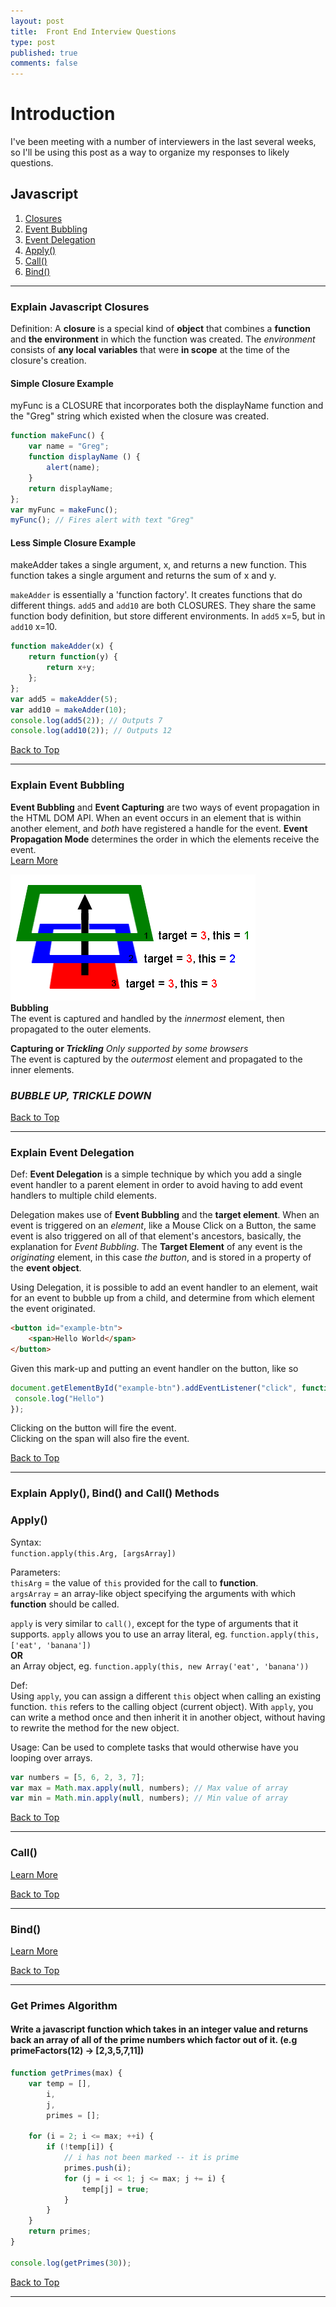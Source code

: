 ```yaml
---
layout: post
title:  Front End Interview Questions
type: post
published: true
comments: false
---
```


# Introduction
I've been meeting with a number of interviewers in the last several weeks, so I'll be using this post as a way to organize my responses to likely questions.

## Javascript

1. [Closures](#closures)
2. [Event Bubbling](#event-bubbling)
3. [Event Delegation](#event-delegation)
4. [Apply()](#methods-apply)
5. [Call()](#methods-call)
5. [Bind()](#methods-bind)

<hr>

### Explain Javascript Closures <a id="closures"></a>
Definition: A **closure** is a special kind of **object** that combines a **function** and **the environment** in which the function was created.
The *environment* consists of **any local variables** that were **in scope** at the time of the closure's creation.

#### Simple Closure Example
myFunc is a CLOSURE that incorporates both the displayName function and the "Greg" string which existed when the closure was created.

```Javascript  
function makeFunc() {  
    var name = "Greg";  
    function displayName () {  
        alert(name);  
    }  
    return displayName;  
};  
var myFunc = makeFunc();  
myFunc(); // Fires alert with text "Greg"
```

#### Less Simple Closure Example
makeAdder takes a single argument, x, and returns a new function. This function takes a single argument and returns the sum of x and y.

`makeAdder` is essentially a 'function factory'. It creates functions that do different things.
`add5` and `add10` are both CLOSURES. They share the same function body definition, but store different environments.
In `add5` x=5, but in `add10` x=10.


```javascript
function makeAdder(x) {
    return function(y) {
        return x+y;
    };
};
var add5 = makeAdder(5);
var add10 = makeAdder(10);
console.log(add5(2)); // Outputs 7
console.log(add10(2)); // Outputs 12
```

[Back to Top](#)  

<hr>

### Explain Event Bubbling <a id="event-bubbling"></a>
**Event Bubbling** and **Event Capturing** are two ways of event propagation in the HTML DOM API. When an event occurs in an element that is within another element, and *both* have registered a handle for the event.
**Event Propagation Mode** determines the order in which the elements receive the event.  
<a href="http://javascript.info/tutorial/bubbling-and-capturing" target="_blank">Learn More</a>
 
![Bubbling Model](/assets/eventbubbling.png "Bubbling Model")  
**Bubbling**  
The event is captured and handled by the *innermost* element, then propagated to the outer elements. 

**Capturing or *Trickling*** *Only supported by some browsers*  
The event is captured by the *outermost* element and propagated to the inner elements.

### *BUBBLE UP, TRICKLE DOWN*

[Back to Top](#)  
<hr>

### Explain Event Delegation <a id="event-delegation"></a>
Def: **Event Delegation** is a simple technique by which you add a single event handler to a parent element in order to avoid having to add event handlers to multiple child elements.  

Delegation makes use of **Event Bubbling** and the **target element**.
When an event is triggered on an *element*, like a Mouse Click on a Button, the same event is also triggered on all of that element's ancestors, basically, the explanation for *Event Bubbling*.
The **Target Element** of any event is the *originating* element, in this case *the button*, and is stored in a property of the **event object**.

Using Delegation, it is possible to add an event handler to an element, wait for an event to bubble up from a child, and determine from which element the event originated.

```html
<button id="example-btn">
    <span>Hello World</span>
</button>
```

Given this mark-up and putting an event handler on the button, like so 

```javascript
document.getElementById("example-btn").addEventListener("click", function() {
 console.log("Hello") 
});
```

Clicking on the button will fire the event.  
Clicking on the span will also fire the event.

[Back to Top](#)  
<hr>

### Explain Apply(), Bind() and Call() Methods
### Apply() <a id="methods-apply"></a>

Syntax:  
`function.apply(this.Arg, [argsArray])`

Parameters:   
`thisArg` = the value of `this` provided for the call to **function**.  
`argsArray` = an array-like object specifying the arguments with which **function** should be called.

`apply` is very similar to `call()`, except for the type of arguments that it supports. 
`apply` allows you to use an array literal, eg. `function.apply(this, ['eat', 'banana'])`  
**OR**  
an Array object, eg. `function.apply(this, new Array('eat', 'banana'))`  

Def:  
Using `apply`, you can assign a different `this` object when calling an existing function. `this` refers to the calling object (current object).
With `apply`, you can write a method once and then inherit it in another object, without having to rewrite the method for the new object.

Usage:
Can be used to complete tasks that would otherwise have you looping over arrays.

```javascript
var numbers = [5, 6, 2, 3, 7];
var max = Math.max.apply(null, numbers); // Max value of array
var min = Math.min.apply(null, numbers); // Min value of array
```  

[Back to Top](#)  
<hr>

### Call() <a id="methods-call"></a>
<a href="https://developer.mozilla.org/en-US/docs/Web/JavaScript/Reference/Global_Objects/Function/call" target="_blank">Learn More</a>

[Back to Top](#)  
<hr>

### Bind() <a id="methods-bind"></a>
<a href="https://developer.mozilla.org/en-US/docs/Web/JavaScript/Reference/Global_Objects/Function/bind" target="_blank">Learn More</a>

[Back to Top](#)  
<hr>

### Get Primes Algorithm

#### Write a javascript function which takes in an integer value and returns back an array of all of the prime numbers which factor out of it. (e.g primeFactors(12) -> [2,3,5,7,11])
```javascript
function getPrimes(max) {
    var temp = [], 
        i, 
        j, 
        primes = [];
        
    for (i = 2; i <= max; ++i) {
        if (!temp[i]) {
            // i has not been marked -- it is prime
            primes.push(i);
            for (j = i << 1; j <= max; j += i) {
                temp[j] = true;
            }
        }
    }
    return primes;
}

console.log(getPrimes(30));
```

[Back to Top](#)  
<hr>
